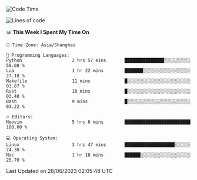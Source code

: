 <!--START_SECTION:waka-->
![Code Time](http://img.shields.io/badge/Code%20Time-1%2C411%20hrs%2042%20mins-blue)

![Lines of code](https://img.shields.io/badge/From%20Hello%20World%20I%27ve%20Written-261.6%20thousand%20lines%20of%20code-blue)

📊 **This Week I Spent My Time On** 

```text
🕑︎ Time Zone: Asia/Shanghai

💬 Programming Languages: 
Python                   2 hrs 57 mins       ███████████████░░░░░░░░░░   58.08 % 
Lua                      1 hr 22 mins        ███████░░░░░░░░░░░░░░░░░░   27.10 % 
Makefile                 11 mins             █░░░░░░░░░░░░░░░░░░░░░░░░   03.87 % 
Rust                     10 mins             █░░░░░░░░░░░░░░░░░░░░░░░░   03.40 % 
Bash                     9 mins              █░░░░░░░░░░░░░░░░░░░░░░░░   03.22 % 

🔥 Editors: 
Neovim                   5 hrs 6 mins        █████████████████████████   100.00 % 

💻 Operating System: 
Linux                    3 hrs 47 mins       ███████████████████░░░░░░   74.30 % 
Mac                      1 hr 18 mins        ██████░░░░░░░░░░░░░░░░░░░   25.70 % 
```


 Last Updated on 28/06/2023 02:05:48 UTC
<!--END_SECTION:waka-->
